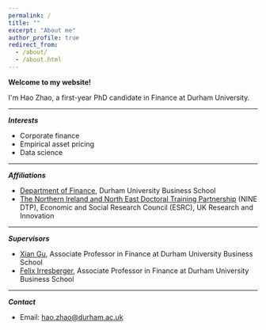 ```yaml
---
permalink: /
title: ""
excerpt: "About me"
author_profile: true
redirect_from: 
  - /about/
  - /about.html
---
```


**Welcome to my website!**

I'm Hao Zhao, a first-year PhD candidate in Finance at Durham University.

***
***Interests***
- Corporate finance
- Empirical asset pricing
- Data science

***
***Affiliations***
- [Department of Finance](https://www.durham.ac.uk/business/about/departments/finance/), Durham University Business School
- [The Northern Ireland and North East Doctoral Training Partnership](https://www.ninedtp.ac.uk/) (NINE DTP), Economic and Social Research Council (ESRC), UK Research and Innovation

***
***Supervisors***
- [Xian Gu](https://www.durham.ac.uk/business/our-people/xian-gu/), Associate Professor in Finance at Durham University Business School
- [Felix Irresberger](https://www.durham.ac.uk/business/our-people/felix-irresberger/), Associate Professor in Finance at Durham University Business School

***
***Contact***

<div>
  <ul>
    <li> Email: <a href="mailto:hao.zhao@durham.ac.uk">hao.zhao@durham.ac.uk</a>
    <span id="workingstatus"></span> 
    </li>
  </ul>
</div>

<style>
  #workingstatus {
    display: inline-block;
    width: 12px;
    height: 12px;
    border-radius: 50%;
    margin-right: 10px;
    position: relative;
  }

  .available {
    background-color: #2ecc71;
  }

  .unavailable {
    background-color: #bdc3c7;
  }

  .limited {
    background-color: orange;
  }

  #workingstatus::before {
    content: "";
    display: block;
    width: 6px;
    height: 6px;
    background-color: white;
    border-radius: 50%;
    margin: 3px;
  }
</style>

<script>
  function updateWorkingStatus() {
    var now = new Date();
    var utcHours = now.getUTCHours();
    var utcMinutes = now.getUTCMinutes();
    var ukHours = (utcHours + 1) % 24; // Add 1 hour during daylight saving time
    var ukMinutes = utcMinutes;
    var workingStatusElement = document.getElementById('workingstatus');
    
    if ((ukHours >= 9 && ukHours < 12) || (ukHours >= 15 && ukHours < 20)) {
      workingStatusElement.className = 'available';
    } else if (ukHours >= 23 || (ukHours >= 0 && ukHours < 9)) {
      workingStatusElement.className = 'unavailable';
    } else {
      workingStatusElement.className = 'limited';
    }
    
    setTimeout(updateWorkingStatus, 1000);
  }
  
  updateWorkingStatus();
</script>
